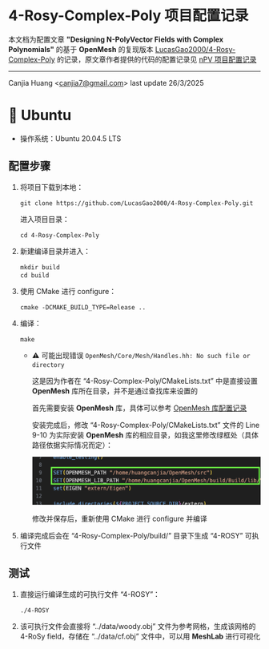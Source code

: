 # 4-Rosy-Complex-Poly 项目配置记录

本文档为配置文章 **"Designing N-PolyVector Fields with Complex Polynomials"** 的基于 **OpenMesh** 的复现版本 [LucasGao2000/4-Rosy-Complex-Poly](https://github.com/LucasGao2000/4-Rosy-Complex-Poly) 的记录，原文章作者提供的代码的配置记录见 [nPV 项目配置记录](../nPV/)

---

Canjia Huang <<canjia7@gmail.com>> last update 26/3/2025

# :penguin: Ubuntu

- 操作系统：Ubuntu 20.04.5 LTS

## 配置步骤

1. 将项目下载到本地：

    ```
    git clone https://github.com/LucasGao2000/4-Rosy-Complex-Poly.git
    ```

    进入项目目录：

    ```
    cd 4-Rosy-Complex-Poly
    ```

2. 新建编译目录并进入：

    ```
    mkdir build
    cd build
    ```

3. 使用 CMake 进行 configure：

    ```
    cmake -DCMAKE_BUILD_TYPE=Release ..
    ```

4. 编译：

    ```
    make
    ```

    - :warning: 可能出现错误 `OpenMesh/Core/Mesh/Handles.hh: No such file or directory`

        这是因为作者在 “4-Rosy-Complex-Poly/CMakeLists.txt” 中是直接设置 **OpenMesh** 库所在目录，并不是通过查找库来设置的

        首先需要安装 **OpenMesh** 库，具体可以参考 [OpenMesh 库配置记录](../OpenMesh/)

        安装完成后，修改 “4-Rosy-Complex-Poly/CMakeLists.txt” 文件的 Line 9-10 为实际安装 **OpenMesh** 库的相应目录，如我这里修改绿框处（具体路径依据实际情况而定）：

        ![image](.pic/image.png)

        修改并保存后，重新使用 CMake 进行 configure 并编译

5. 编译完成后会在 “4-Rosy-Complex-Poly/build/” 目录下生成 “4-ROSY” 可执行文件

## 测试

1. 直接运行编译生成的可执行文件 “4-ROSY”：

    ```
    ./4-ROSY
    ```

2. 该可执行文件会直接将 “../data/woody.obj” 文件为参考网格，生成该网格的 4-RoSy field，存储在 “../data/cf.obj” 文件中，可以用 **MeshLab** 进行可视化